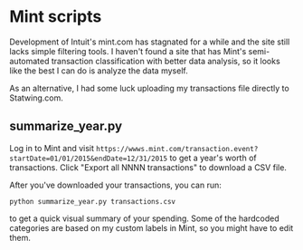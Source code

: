# Mint scripts

Development of Intuit's mint.com has stagnated for a while and the site still
lacks simple filtering tools. I haven't found a site that has Mint's
semi-automated transaction classification with better data analysis, so it
looks like the best I can do is analyze the data myself.

As an alternative, I had some luck uploading my transactions file directly
to Statwing.com.

## summarize_year.py

Log in to Mint and visit
`https://wwws.mint.com/transaction.event?startDate=01/01/2015&endDate=12/31/2015`
to get a year's worth of transactions. Click "Export all NNNN transactions" to
download a CSV file.

After you've downloaded your transactions, you can run:
```
python summarize_year.py transactions.csv
```
to get a quick visual summary of your spending. Some of the hardcoded
categories are based on my custom labels in Mint, so you might have to
edit them.
